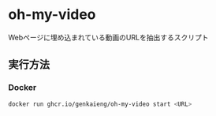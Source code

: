 # oh-my-video

Webページに埋め込まれている動画のURLを抽出するスクリプト

## 実行方法

### Docker

```sh
docker run ghcr.io/genkaieng/oh-my-video start <URL>
```
